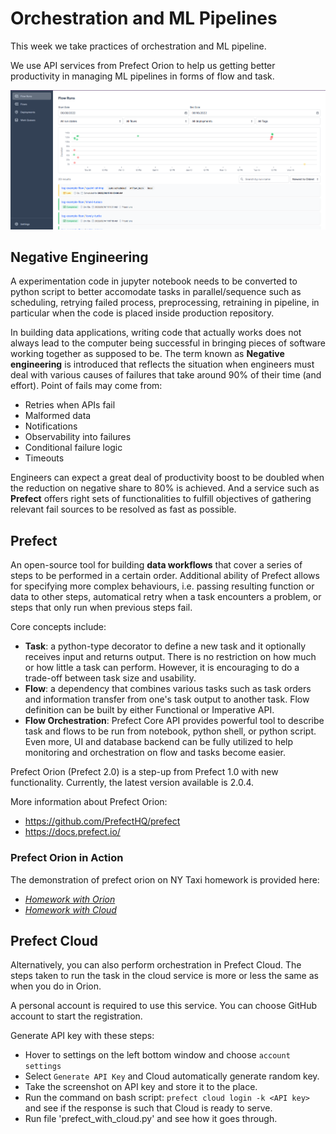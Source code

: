 # **Orchestration and ML Pipelines**

This week we take practices of orchestration and ML pipeline. 

We use API services from Prefect Orion to help us getting better productivity in managing ML pipelines in forms of flow and task.

![Image](https://github.com/rizdiaprilian/MLOps_Zoomcamp/blob/master/Week3_Orchestration/Prefect_Orion_screenshot.png)

## **Negative Engineering**

A experimentation code in jupyter notebook needs to be converted to python script to better accomodate tasks in parallel/sequence such as scheduling, retrying failed process, preprocessing, retraining in pipeline, in particular when the code is placed inside production repository. 

In building data applications, writing code that actually works does not always lead to the computer being successful in bringing pieces of software working together as supposed to be. The term known as **Negative engineering** is introduced that reflects the situation when engineers must deal with various causes of failures that take around 90% of their time (and effort). Point of fails may come from:

- Retries when APIs fail
- Malformed data
- Notifications
- Observability into failures
- Conditional failure logic
- Timeouts

Engineers can expect a great deal of productivity boost to be doubled when the reduction on negative share to 80% is achieved. And a service such as **Prefect** offers right sets of functionalities to fulfill objectives of gathering relevant fail sources to be resolved as fast as possible.

## **Prefect**

An open-source tool for building **data workflows** that cover a series of steps to be performed in a certain order. Additional ability of Prefect allows for specifying more complex behaviours, i.e. passing resulting function or data to other steps, automatical retry when a task encounters a problem, or steps that only run when previous steps fail.

Core concepts include:
- **Task**: a python-type decorator to define a new task and it optionally receives input and returns output. There is no restriction on how much or how little a task can perform. However, it is encouraging to do a trade-off between task size and usability.
- **Flow**: a dependency that combines various tasks such as task orders and information transfer from one's task output to another task. Flow definition can be built by either Functional or Imperative API.
- **Flow Orchestration**: Prefect Core API provides powerful tool to describe task and flows to be run from notebook, python shell, or python script. Even more, UI and database backend can be fully utilized to help monitoring and orchestration on flow and tasks become easier. 

Prefect Orion (Prefect 2.0) is a step-up from Prefect 1.0 with new functionality. Currently, the latest version available is 2.0.4.

More information about Prefect Orion: 
- https://github.com/PrefectHQ/prefect
- https://docs.prefect.io/

### **Prefect Orion in Action**

The demonstration of prefect orion on NY Taxi homework is provided here: 
- [*Homework with Orion*](https://github.com/rizdiaprilian/MLOps_Zoomcamp/blob/master/Week3_Orchestration/Prefect/homework_with_prefect_rev1.py)
- [*Homework with Cloud*](https://github.com/rizdiaprilian/MLOps_Zoomcamp/blob/master/Week3_Orchestration/Prefect/homework_with_prefect_cloud_rev1.py)


## **Prefect Cloud**

Alternatively, you can also perform orchestration in Prefect Cloud. The steps taken to run the task in the cloud service is more or less the same as when you do in Orion.

A personal account is required to use this service. You can choose GitHub account to start the registration.

Generate API key with these steps:
- Hover to settings on the left bottom window and choose `account settings`
- Select `Generate API Key` and Cloud automatically generate random key.
- Take the screenshot on API key and store it to the place.
- Run the command on bash script: `prefect cloud login -k <API key>` and see if the response is such that Cloud is ready to serve.
- Run file 'prefect_with_cloud.py' and see how it goes through.


